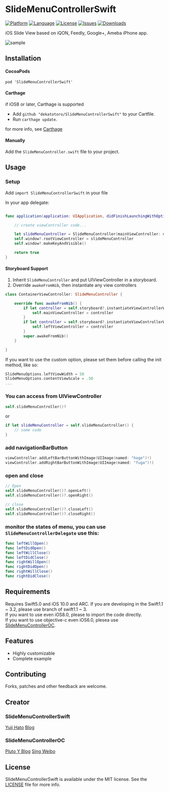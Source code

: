 SlideMenuControllerSwift
========================

[![Platform](http://img.shields.io/badge/platform-iOS-blue.svg?style=flat
)](https://developer.apple.com/iphone/index.action)
[![Language](http://img.shields.io/badge/language-Swift-brightgreen.svg?style=flat
)](https://developer.apple.com/swift)
[![License](http://img.shields.io/badge/license-MIT-lightgrey.svg?style=flat
)](http://mit-license.org)
[![Issues](https://img.shields.io/github/issues/dekatotoro/SlideMenuControllerSwift.svg?style=flat
)](https://github.com/dekatotoro/SlideMenuControllerSwift/issues?state=open)
[![Downloads](https://img.shields.io/cocoapods/dt/SlideMenuControllerSwift.svg)](https://cocoapods.org/pods/SlideMenuControllerSwift)



iOS Slide View based on iQON, Feedly, Google+, Ameba iPhone app.

![sample](Screenshots/SlideMenuControllerSwift3.gif)

## Installation

#### CocoaPods
```
pod 'SlideMenuControllerSwift'
```

#### Carthage

if iOS8 or later, Carthage is supported

* Add `github "dekatotoro/SlideMenuControllerSwift"` to your Cartfile.
* Run `carthage update`.

for more info, see [Carthage](https://github.com/carthage/carthage)

#### Manually
Add the `SlideMenuController.swift` file to your project.

## Usage

### Setup

Add `import SlideMenuControllerSwift` in your file

In your app delegate:

```swift

func application(application: UIApplication, didFinishLaunchingWithOptions launchOptions: [NSObject: AnyObject]?) -> Bool {

    // create viewController code...

    let slideMenuController = SlideMenuController(mainViewController: mainViewController, leftMenuViewController: leftViewController, rightMenuViewController: rightViewController)
    self.window?.rootViewController = slideMenuController
    self.window?.makeKeyAndVisible()    

    return true
}
```

#### Storyboard Support

1. Inherit `SlideMenuController` and put UIViewController in a storyboard.
2. Override `awakeFromNib`, then instantiate any view controllers

```swift
class ContainerViewController: SlideMenuController {

    override func awakeFromNib() {
        if let controller = self.storyboard?.instantiateViewControllerWithIdentifier("Main") {
            self.mainViewController = controller
        }
        if let controller = self.storyboard?.instantiateViewControllerWithIdentifier("Left") {
            self.leftViewController = controller
        }
        super.awakeFromNib()
    }

}
```

If you want to use the custom option, please set them before calling the init method, like so:

```swift
SlideMenuOptions.leftViewWidth = 50
SlideMenuOptions.contentViewScale = .50
...

```

### You can access from UIViewController

```swift
self.slideMenuController()?
```
or
```swift
if let slideMenuController = self.slideMenuController() {
    // some code
}
```
### add navigationBarButton
```swift
viewController.addLeftBarButtonWithImage(UIImage(named: "hoge")!)
viewController.addRightBarButtonWithImage(UIImage(named: "fuga")!)
```

### open and close
```swift
// Open
self.slideMenuController()?.openLeft()
self.slideMenuController()?.openRight()

// close
self.slideMenuController()?.closeLeft()
self.slideMenuController()?.closeRight()
```

### monitor the states of menu, you can use `SlideMenuControllerDelegate` use this:
```swift
func leftWillOpen()
func leftDidOpen()
func leftWillClose()
func leftDidClose()
func rightWillOpen()
func rightDidOpen()
func rightWillClose()
func rightDidClose()
```

## Requirements
Requires Swift5.0 and iOS 10.0 and ARC.
If you are developing in the Swift1.1 ~ 3.2, please use branch of swift1.1 ~ 3.  
If you want to use even iOS8.0, please to import the code directly.   
If you want to use objective-c even iOS6.0, plesea use [SlideMenuControllerOC](https://github.com/Pluto-Y/SlideMenuControllerOC).

## Features
- Highly customizable
- Complete example


## Contributing
Forks, patches and other feedback are welcome.

## Creator
### SlideMenuControllerSwift
[Yuji Hato](https://github.com/dekatotoro)
[Blog](http://buzzmemo.blogspot.jp/)

### SlideMenuControllerOC
[Pluto Y Blog](http://www.pluto-y.com)
[Sing Weibo](http://weibo.com/plutoy0504)

## License
SlideMenuControllerSwift is available under the MIT license. See the [LICENSE](./LICENSE) file for more info.
